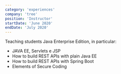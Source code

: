```yaml
---
category: 'experiences'
company: 'tree'
position: 'Instructor'
startDate: 'June 2020'
endDate: 'July 2020'
---
```


Teaching students Java Enterprise Edition, in particular:

- JAVA EE, Servlets e JSP
- How to build REST APIs with plain Java EE
- How to build REST APIs with Spring Boot
- Elements of Secure Coding